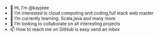 - 👋 Hi, I’m @kayjeee 
- 👀 I’m interested in cloud computing and coding,full stack web master
- 🌱 I’m currently learning. Scala,java and many more
- 💞️ I’m looking to collaborate on all interesting projects
- 📫 How to reach me on GitHub is easy send an inbox

<!---
kayjeee/kayjeee is a ✨ special ✨ repository because its `README.md` (this file) appears on your GitHub profile.
You can click the Preview link to take a look at your changes.
--->
